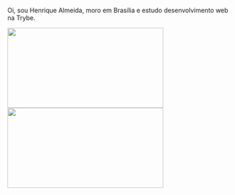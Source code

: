 Oi, sou Henrique Almeida, moro em Brasília e estudo desenvolvimento web na Trybe.
<!--  REDES SOCIAIS
- 🔭 Estudante de desenvolvimento web na Trybe;
- 🌱 I’m currently learning ...
- 👯 I’m looking to collaborate on ...
- 🤔 I’m looking for help with ...
- 💬 Ask me about ...
- 📫 How to reach me: ...
- 😄 Pronouns: ...
- ⚡ Fun fact: ....

LINGUAGENS E FERRAMENTAS
 -->
 
<div>
  <img height="180em" src="https://github-readme-stats.vercel.app/api?username=JoaoHenriqueAlmeida" width="350"/>
  <img height="180em" src="https://github-readme-stats.vercel.app/api/top-langs/?username=JoaoHenriqueAlmeida&layout=compact" width="350"/>
</div>
